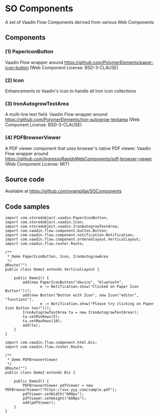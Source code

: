# SO Components

A set of Vaadin Flow Components derived from various Web Components

## Components

### (1) PaperIconButton
Vaadin Flow wrapper around https://github.com/PolymerElements/paper-icon-button (Web Component License: BSD-3-CLAUSE)

### (2) Icon
Enhancements to Vaadin's Icon to handle all Iron icon collections

### (3) IronAutogrowTextArea
A multi-line text field.
Vaadin Flow wrapper around https://github.com/PolymerElements/iron-autogrow-textarea (Web Component License: BSD-3-CLAUSE)

### (4) PDFBrowserViewer
A PDF viewer component that uses browser's native PDF viewer.
Vaadin Flow wrapper around https://github.com/IngressoRapidoWebComponents/pdf-browser-viewer (Web Component License: MIT)

## Source code

Available at https://github.com/syampillai/SOComponents

## Code samples
```
import com.storedobject.vaadin.PaperIconButton;
import com.storedobject.vaadin.Icon;
import com.storedobject.vaadin.IronAutogrowTextArea;
import com.vaadin.flow.component.button.Button;
import com.vaadin.flow.component.notification.Notification;
import com.vaadin.flow.component.orderedlayout.VerticalLayout;
import com.vaadin.flow.router.Route;

/**
 * Demo PaperIconButton, Icon, IronAutogrowArea
 */
@Route("")
public class Demo1 extends VerticalLayout {

    public Demo1() {
        add(new PaperIconButton("device", "bluetooth",
                e -> Notification.show("Clicked on Paper Icon Button!")));
        add(new Button("Button with Icon", new Icon("editor", "functions"),
                e -> Notification.show("Please try clicking on Paper Icon Button too!")));
        IronAutogrowTextArea ta = new IronAutogrowTextArea();
        ta.setMinRows(5);
        ta.setMaxRows(10);
        add(ta);
    }
}
```
```
import com.vaadin.flow.component.html.Div;
import com.vaadin.flow.router.Route;

/**
 * Demo PDFBrowserViewer
 */
@Route("")
public class Demo2 extends Div {

    public Demo2() {
        PDFBrowserViewer pdfViewer = new PDFBrowserViewer("https://xxx.yyy.com/sample.pdf");
        pdfViewer.setWidth("800px");
        pdfViewer.setHeight("600px");
        add(pdfViewer);
    }
}
```
